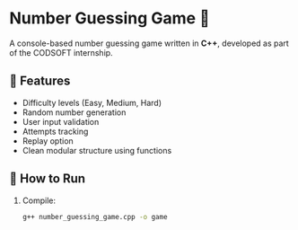 # Number Guessing Game 🎯

A console-based number guessing game written in **C++**, developed as part of the CODSOFT internship.

## 🔹 Features
- Difficulty levels (Easy, Medium, Hard)
- Random number generation
- User input validation
- Attempts tracking
- Replay option
- Clean modular structure using functions

## 🚀 How to Run
1. Compile:
   ```bash
   g++ number_guessing_game.cpp -o game
